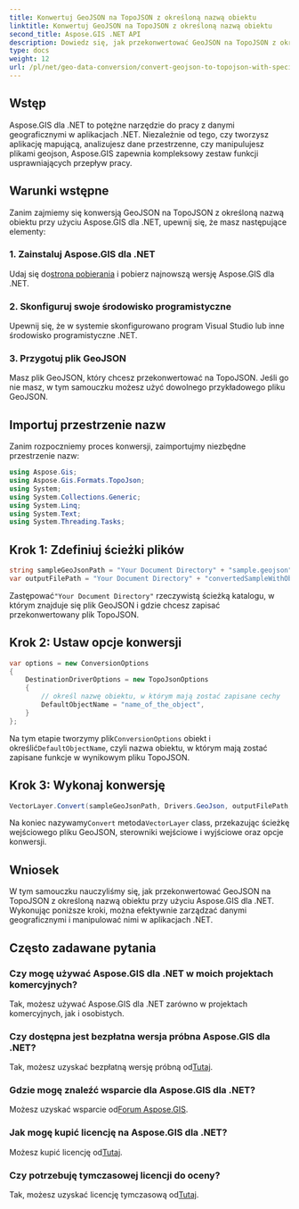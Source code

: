 ```yaml
---
title: Konwertuj GeoJSON na TopoJSON z określoną nazwą obiektu
linktitle: Konwertuj GeoJSON na TopoJSON z określoną nazwą obiektu
second_title: Aspose.GIS .NET API
description: Dowiedz się, jak przekonwertować GeoJSON na TopoJSON z określoną nazwą obiektu przy użyciu Aspose.GIS dla .NET. Ten samouczek zawiera przewodnik krok po kroku dotyczący wydajnej manipulacji danymi geograficznymi.
type: docs
weight: 12
url: /pl/net/geo-data-conversion/convert-geojson-to-topojson-with-specific-object-name/
---
```

## Wstęp
Aspose.GIS dla .NET to potężne narzędzie do pracy z danymi geograficznymi w aplikacjach .NET. Niezależnie od tego, czy tworzysz aplikację mapującą, analizujesz dane przestrzenne, czy manipulujesz plikami geojson, Aspose.GIS zapewnia kompleksowy zestaw funkcji usprawniających przepływ pracy.
## Warunki wstępne
Zanim zajmiemy się konwersją GeoJSON na TopoJSON z określoną nazwą obiektu przy użyciu Aspose.GIS dla .NET, upewnij się, że masz następujące elementy:
### 1. Zainstaluj Aspose.GIS dla .NET
 Udaj się do[strona pobierania](https://releases.aspose.com/gis/net/) i pobierz najnowszą wersję Aspose.GIS dla .NET.
### 2. Skonfiguruj swoje środowisko programistyczne
Upewnij się, że w systemie skonfigurowano program Visual Studio lub inne środowisko programistyczne .NET.
### 3. Przygotuj plik GeoJSON
Masz plik GeoJSON, który chcesz przekonwertować na TopoJSON. Jeśli go nie masz, w tym samouczku możesz użyć dowolnego przykładowego pliku GeoJSON.

## Importuj przestrzenie nazw
Zanim rozpoczniemy proces konwersji, zaimportujmy niezbędne przestrzenie nazw:
```csharp
using Aspose.Gis;
using Aspose.Gis.Formats.TopoJson;
using System;
using System.Collections.Generic;
using System.Linq;
using System.Text;
using System.Threading.Tasks;
```

## Krok 1: Zdefiniuj ścieżki plików
```csharp
string sampleGeoJsonPath = "Your Document Directory" + "sample.geojson";
var outputFilePath = "Your Document Directory" + "convertedSampleWithObjectName_out.topojson";
```
 Zastępować`"Your Document Directory"` rzeczywistą ścieżką katalogu, w którym znajduje się plik GeoJSON i gdzie chcesz zapisać przekonwertowany plik TopoJSON.
## Krok 2: Ustaw opcje konwersji
```csharp
var options = new ConversionOptions
{
    DestinationDriverOptions = new TopoJsonOptions
    {
        // określ nazwę obiektu, w którym mają zostać zapisane cechy
        DefaultObjectName = "name_of_the_object",
    }
};
```
 Na tym etapie tworzymy plik`ConversionOptions` obiekt i określić`DefaultObjectName`, czyli nazwa obiektu, w którym mają zostać zapisane funkcje w wynikowym pliku TopoJSON.
## Krok 3: Wykonaj konwersję
```csharp
VectorLayer.Convert(sampleGeoJsonPath, Drivers.GeoJson, outputFilePath, Drivers.TopoJson, options);
```
 Na koniec nazywamy`Convert` metoda`VectorLayer` class, przekazując ścieżkę wejściowego pliku GeoJSON, sterowniki wejściowe i wyjściowe oraz opcje konwersji.

## Wniosek
W tym samouczku nauczyliśmy się, jak przekonwertować GeoJSON na TopoJSON z określoną nazwą obiektu przy użyciu Aspose.GIS dla .NET. Wykonując poniższe kroki, można efektywnie zarządzać danymi geograficznymi i manipulować nimi w aplikacjach .NET.
## Często zadawane pytania
### Czy mogę używać Aspose.GIS dla .NET w moich projektach komercyjnych?
Tak, możesz używać Aspose.GIS dla .NET zarówno w projektach komercyjnych, jak i osobistych.
### Czy dostępna jest bezpłatna wersja próbna Aspose.GIS dla .NET?
Tak, możesz uzyskać bezpłatną wersję próbną od[Tutaj](https://releases.aspose.com/).
### Gdzie mogę znaleźć wsparcie dla Aspose.GIS dla .NET?
 Możesz uzyskać wsparcie od[Forum Aspose.GIS](https://forum.aspose.com/c/gis/33).
### Jak mogę kupić licencję na Aspose.GIS dla .NET?
 Możesz kupić licencję od[Tutaj](https://purchase.aspose.com/buy).
### Czy potrzebuję tymczasowej licencji do oceny?
 Tak, możesz uzyskać licencję tymczasową od[Tutaj](https://purchase.aspose.com/temporary-license/).
